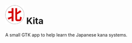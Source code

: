# <img width="60" height="60" alt="Kita Logo" src="https://raw.githubusercontent.com/danbishop/kita/master/ui/kita-bordered.svg?sanitize=true"> Kita

A small GTK app to help learn the Japanese kana systems.

